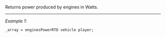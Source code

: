 Returns power produced by engines in Watts.


---
*Example 1:*
```sqf
_array = enginesPowerRTD vehicle player;
```